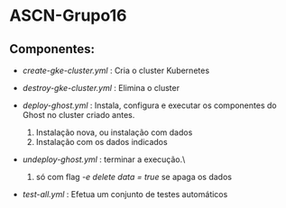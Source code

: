 # ASCN-Grupo16

## Componentes:

* *create-gke-cluster.yml* : Cria o cluster Kubernetes

* *destroy-gke-cluster.yml* : Elimina o cluster

* *deploy-ghost.yml* : Instala, configura e executar os componentes do Ghost no cluster criado antes.

    1) Instalação nova, ou instalação com dados
    2) Instalação com os dados indicados

* *undeploy-ghost.yml* : terminar a execução.\
    1) só com flag *-e delete data = true* se apaga os dados

* *test-all.yml* : Efetua um conjunto de testes automáticos